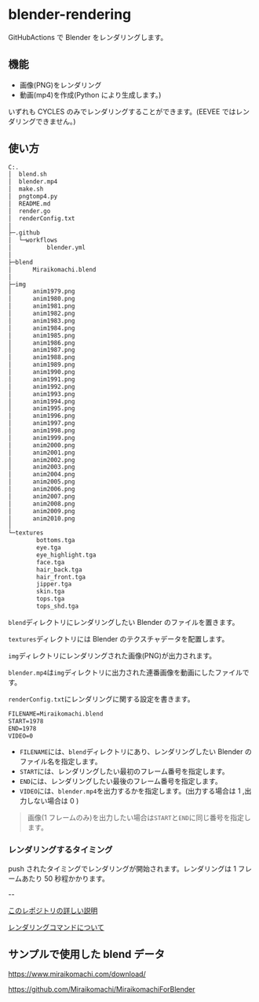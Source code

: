 # blender-rendering

GitHubActions で Blender をレンダリングします。

## 機能

- 画像(PNG)をレンダリング
- 動画(mp4)を作成(Python により生成します。)

いずれも CYCLES のみでレンダリングすることができます。(EEVEE ではレンダリングできません。)

## 使い方

```sh
C:.
│  blend.sh
│  blender.mp4
│  make.sh
│  pngtomp4.py
│  README.md
│  render.go
│  renderConfig.txt
│
├─.github
│  └─workflows
│          blender.yml
│
├─blend
│      Miraikomachi.blend
│
├─img
│      anim1979.png
│      anim1980.png
│      anim1981.png
│      anim1982.png
│      anim1983.png
│      anim1984.png
│      anim1985.png
│      anim1986.png
│      anim1987.png
│      anim1988.png
│      anim1989.png
│      anim1990.png
│      anim1991.png
│      anim1992.png
│      anim1993.png
│      anim1994.png
│      anim1995.png
│      anim1996.png
│      anim1997.png
│      anim1998.png
│      anim1999.png
│      anim2000.png
│      anim2001.png
│      anim2002.png
│      anim2003.png
│      anim2004.png
│      anim2005.png
│      anim2006.png
│      anim2007.png
│      anim2008.png
│      anim2009.png
│      anim2010.png
│
└─textures
        bottoms.tga
        eye.tga
        eye_highlight.tga
        face.tga
        hair_back.tga
        hair_front.tga
        jipper.tga
        skin.tga
        tops.tga
        tops_shd.tga
```

`blend`ディレクトリにレンダリングしたい Blender のファイルを置きます。

`textures`ディレクトリには Blender のテクスチャデータを配置します。

`img`ディレクトリにレンダリングされた画像(PNG)が出力されます。

`blender.mp4`は`img`ディレクトリに出力された連番画像を動画にしたファイルです。

`renderConfig.txt`にレンダリングに関する設定を書きます。

```renderConfig.txt
FILENAME=Miraikomachi.blend
START=1978
END=1978
VIDEO=0
```

- `FILENAME`には、`blend`ディレクトリにあり、レンダリングしたい Blender のファイル名を指定します。
- `START`には、レンダリングしたい最初のフレーム番号を指定します。
- `END`には、レンダリングしたい最後のフレーム番号を指定します。
- `VIDEO`には、`blender.mp4`を出力するかを指定します。(出力する場合は 1 ,出力しない場合は 0 )

> 画像(1 フレームのみ)を出力したい場合は`START`と`END`に同じ番号を指定します。

### レンダリングするタイミング

push されたタイミングでレンダリングが開始されます。レンダリングは 1 フレームあたり 50 秒程かかります。

--

[このレポジトリの詳しい説明](https://zenn.dev/u_tan/articles/7a6cad307fa481)

[レンダリングコマンドについて](https://docs.blender.org/manual/en/latest/advanced/command_line/arguments.html)

## サンプルで使用した blend データ

https://www.miraikomachi.com/download/

https://github.com/Miraikomachi/MiraikomachiForBlender
